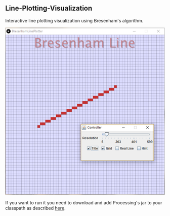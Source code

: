 ## Line-Plotting-Visualization
Interactive line plotting visualization using Bresenham's algorithm.

![screenshot](https://github.com/MadProgrammerGR/Line-Plotting-Visualization/blob/master/screenshot.PNG)

If you want to run it you need to download and add Processing's jar to your classpath as described [here](https://processing.org/tutorials/eclipse/).

